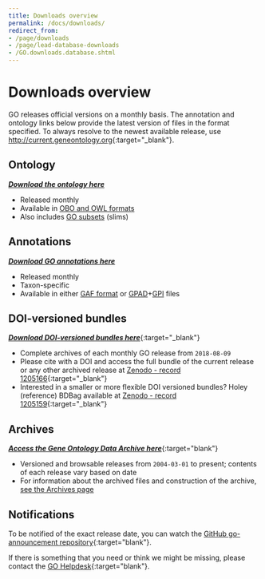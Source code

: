 ```yaml
---
title: Downloads overview
permalink: /docs/downloads/
redirect_from: 
- /page/downloads
- /page/lead-database-downloads
- /GO.downloads.database.shtml
---
```

<!--We will soon add more documentation about the structure of these repositories.-->
# Downloads overview
GO releases official versions on a monthly basis.  The annotation and ontology links below provide the latest version of files in the format specified. 
To always resolve to the newest available release, use <http://current.geneontology.org>{:target="_blank"}.

## Ontology
[*__Download the ontology here__*](/docs/download-ontology/ "Download ontology")
+ Released monthly
+ Available in [OBO and OWL formats](/docs/download-ontology/ "OBO and OWL formats")
+ Also includes [GO subsets](/docs/go-subset-guide/ "GO subsets") (slims)

## Annotations
[*__Download GO annotations here__*](/docs/download-go-annotations/ "Download GO annotations")
+ Released monthly
+ Taxon-specific
+ Available in either [GAF format](/docs/go-annotation-file-gaf-format-2.2/ "GAF format") or [GPAD](/docs/gene-product-association-data-gpad-format/ "GPAD format")+[GPI](/docs/gene-product-information-gpi-format/ "GPI files") files

## DOI-versioned bundles
[*__Download DOI-versioned bundles here__*](https://doi.org/10.5281/zenodo.1205166 "DOI versioned BDBag"){:target="_blank"}

+ Complete archives of each monthly GO release from `2018-08-09`
+ Please cite with a DOI and access the full bundle of the current release or any other archived release at [Zenodo - record 1205166](https://doi.org/10.5281/zenodo.1205166 "DOI versioned BDBag"){:target="_blank"}
+ Interested in a smaller or more flexible DOI versioned bundles? Holey (reference) BDBag available at [Zenodo - record 1205159](https://doi.org/10.5281/zenodo.1205159 "DOI versioned holey BDBag"){:target="_blank"}

## Archives
[*__Access the Gene Ontology Data Archive here__*](http://release.geneontology.org/){:target="blank"}

+ Versioned and browsable releases from `2004-03-01` to present; contents of each release vary based on date
+ For information about the archived files and construction of the archive, [see the Archives page](/docs/go-archives/)

## Notifications
To be notified of the exact release date, you can watch the [GitHub go-announcement repository](https://github.com/geneontology/go-announcements "GO announcements"){:target="blank"}.

If there is something that you need or think we might be missing, please contact the [GO Helpdesk](http://help.geneontology.org "contact us"){:target="blank"}.

